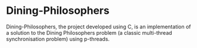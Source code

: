 # Dining-Philosophers
Dining-Philosophers, the project developed using C, is an implementation of a solution to the Dining Philosophers problem (a classic multi-thread synchronisation problem) using p-threads.

